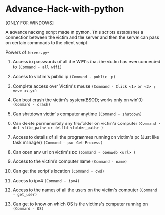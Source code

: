 # Advance-Hack-with-python
[ONLY FOR WINDOWS]

A advance hacking script made in python.
This scripts establishes a connection between the victim and the server and then the server can pass on certain commnads to the client script

Powers of `Server.py`-
1. Access to passwords of all the WIFI's that the victim has ever connected to `(Command - all wifi)`

2. Access to victim's public ip `(Command - public ip)`

3. Complete access over Victim's mouse `(Command - Click <1> or <2> ; move <x,y>)`

4. Can boot crash the victim's system(BSOD; works only on win10)  `(Command - crash)`

5. Can shutdown victim's computer anytime `(Command - shutdown)`

6. Can delete permanentely any file/folder on victim's computer `(Command - del <file_path> or delfld <folder_path> )`

7. Access to details of all the programmes running on victim's pc (Just like task manager) `(Command - pwr Get-Process)`

8. Can open any url on victim's pc `(Command - openweb <url> )`

9. Access to the victim's computer name `(Command - name)`

10. Can get the script's location `(Command - cwd)`

11. Access to ipv4 `(Command - ipv4)`

12. Access to the names of all the users on the victim's computer `(Command - get_user)`

13. Can get to know on which OS is the victims's computer running on `(Command - OS)`
